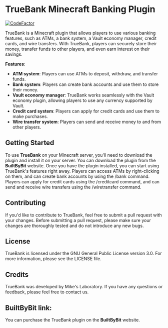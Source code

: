 # TrueBank Minecraft Banking Plugin

[![CodeFactor](https://www.codefactor.io/repository/github/mikeslaboratory/truebank/badge)](https://www.codefactor.io/repository/github/mikeslaboratory/truebank)

TrueBank is a Minecraft plugin that allows players to use various banking features, such as ATMs, a bank system, a Vault economy manager, credit cards, and wire transfers. With TrueBank, players can securely store their money, transfer funds to other players, and even earn interest on their savings.

__Features__:

* __ATM system__: Players can use ATMs to deposit, withdraw, and transfer funds.
* __Bank system__: Players can create bank accounts and use them to store their money.
* __Vault economy manager__: TrueBank works seamlessly with the Vault economy plugin, allowing players to use any currency supported by Vault.
* __Credit card system__: Players can apply for credit cards and use them to make purchases.
* __Wire transfer system__: Players can send and receive money to and from other players.

## Getting Started

To use __TrueBank__ on your Minecraft server, you'll need to download the plugin and install it on your server. You can download the plugin from the __BuiltByBit__ website.
Once you have the plugin installed, you can start using TrueBank's features right away. Players can access ATMs by right-clicking on them, and can create bank accounts by using the /bank command. Players can apply for credit cards using the /creditcard command, and can send and receive wire transfers using the /wiretransfer command.

## Contributing

If you'd like to contribute to TrueBank, feel free to submit a pull request with your changes. Before submitting a pull request, please make sure your changes are thoroughly tested and do not introduce any new bugs.

## License

TrueBank is licensed under the GNU General Public License version 3.0. For more information, please see the LICENSE file.

## Credits

TrueBank was developed by Mike's Laboratory. If you have any questions or feedback, please feel free to contact us.

## BuiltByBit link:

You can purchase the TrueBank plugin on the __BuiltByBit__ website.